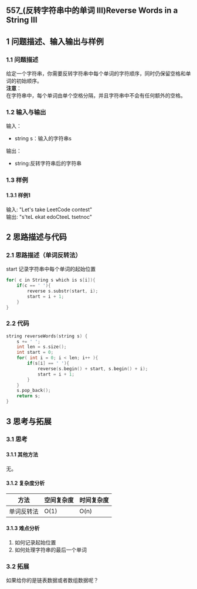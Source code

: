 ## 557_(反转字符串中的单词 III)Reverse Words in a String III
## 1 问题描述、输入输出与样例
### 1.1 问题描述
给定一个字符串，你需要反转字符串中每个单词的字符顺序，同时仍保留空格和单词的初始顺序。<br>
__注意__：<br>
在字符串中，每个单词由单个空格分隔，并且字符串中不会有任何额外的空格。
### 1.2 输入与输出
输入：
* string s：输入的字符串s

输出：
* string:反转字符串后的字符串
### 1.3 样例
#### 1.3.1 样例1
输入: "Let's take LeetCode contest"<br>
输出: "s'teL ekat edoCteeL tsetnoc" 
## 2 思路描述与代码	
### 2.1 思路描述（单词反转法）
start 记录字符串中每个单词的起始位置
```cpp
for( c in String s which is s[i]){
    if(c == ' '){
        reverse s.substr(start, i);
        start = i + 1;
    }
}
```
### 2.2 代码
```cpp
string reverseWords(string s) {
    s += ' ';
    int len = s.size();
    int start = 0;
    for( int i = 0; i < len; i++ ){
        if(s[i] == ' '){
            reverse(s.begin() + start, s.begin() + i);
            start = i + 1;
        }
    }
    s.pop_back();
    return s;
}
```
## 3 思考与拓展
### 3.1 思考
#### 3.1.1 其他方法
无。
#### 3.1.2 复杂度分析
方法|空间复杂度|时间复杂度
--- | --- | ---
单词反转法|O(1)|O(n)
#### 3.1.3 难点分析
1. 如何记录起始位置
2. 如何处理字符串的最后一个单词
### 3.2 拓展
如果给你的是链表数据或者数组数据呢？
